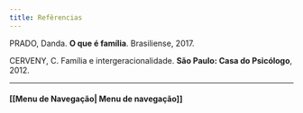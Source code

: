 ```yaml
---
title: Refêrencias
---
```


PRADO, Danda. **O que é família**. Brasiliense, 2017.

CERVENY, C. Família e intergeracionalidade. **São Paulo: Casa do Psicólogo**, 2012.


----------------------

#### [[Menu de Navegação| Menu de navegação]]